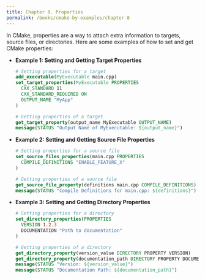 ```yaml
---
title: Chapter 8. Properties
permalink: /books/cmake-by-examples/chapter-8
---
```


In CMake, properties are a way to attach extra information to targets, source files, or directories. Here are some examples of how to set and get CMake properties:

- **Example 1: Setting and Getting Target Properties**

  ```cmake
  # Setting properties for a target
  add_executable(MyExecutable main.cpp)
  set_target_properties(MyExecutable PROPERTIES
    CXX_STANDARD 11
    CXX_STANDARD_REQUIRED ON
    OUTPUT_NAME "MyApp"
  )

  # Getting properties of a target
  get_target_property(output_name MyExecutable OUTPUT_NAME)
  message(STATUS "Output Name of MyExecutable: ${output_name}")
  ```

- **Example 2: Setting and Getting Source File Properties**

  ```cmake
  # Setting properties for a source file
  set_source_files_properties(main.cpp PROPERTIES
    COMPILE_DEFINITIONS "ENABLE_FEATURE_X"
  )

  # Getting properties of a source file
  get_source_file_property(definitions main.cpp COMPILE_DEFINITIONS)
  message(STATUS "Compile Definitions for main.cpp: ${definitions}")
  ```

- **Example 3: Setting and Getting Directory Properties**

  ```cmake
  # Setting properties for a directory
  set_directory_properties(PROPERTIES
    VERSION 1.2.3
    DOCUMENTATION "Path to documentation"
  )

  # Getting properties of a directory
  get_directory_property(version_value DIRECTORY PROPERTY VERSION)
  get_directory_property(documentation_path DIRECTORY PROPERTY DOCUMENTATION)
  message(STATUS "Version: ${version_value}")
  message(STATUS "Documentation Path: ${documentation_path}")
  ```
